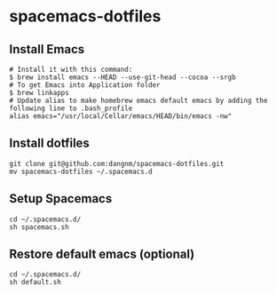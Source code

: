 # spacemacs-dotfiles
## Install Emacs
    # Install it with this command:
    $ brew install emacs --HEAD --use-git-head --cocoa --srgb
    # To get Emacs into Application folder 
    $ brew linkapps
    # Update alias to make homebrew emacs default emacs by adding the following line to .bash_profile
    alias emacs="/usr/local/Cellar/emacs/HEAD/bin/emacs -nw"
## Install dotfiles
    git clone git@github.com:dangnm/spacemacs-dotfiles.git
    mv spacemacs-dotfiles ~/.spacemacs.d
## Setup Spacemacs
    cd ~/.spacemacs.d/
    sh spacemacs.sh
## Restore default emacs (optional)
    cd ~/.spacemacs.d/
    sh default.sh
